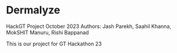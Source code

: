 # Dermalyze
HackGT Project October 2023
Authors: Jash Parekh, Saahil Khanna, MokSHIT Manuru, Rishi Bappanad

This is our project for GT Hackathon 23
